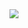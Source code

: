 <img border="0" data-original-height="1100" data-original-width="1600" src="./image/vision transformer.gif">
